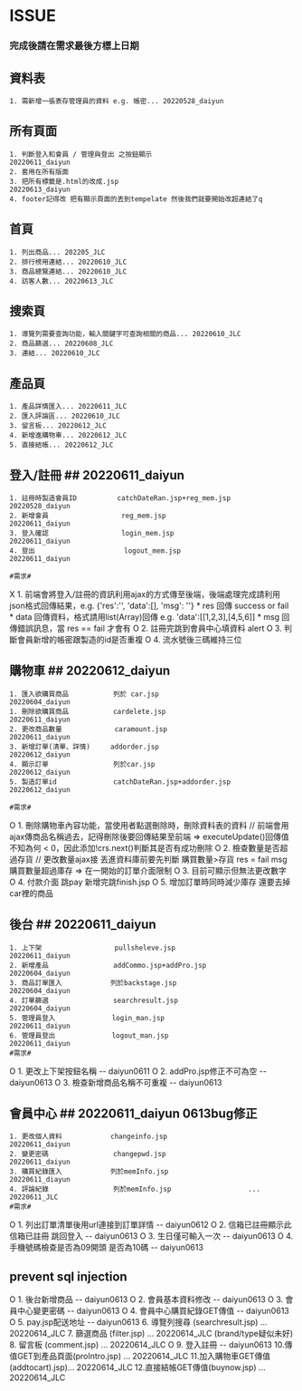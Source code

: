 # ISSUE #
### 完成後請在需求最後方標上日期 ###

## 資料表 ##
    1. 需新增一張表存管理員的資料 e.g. 帳密... 20220528_daiyun

## 所有頁面 ##
    1. 判斷登入和會員 / 管理與登出 之按鈕顯示                           20220611_daiyun
    2. 套用在所有版面                                                
    3. 把所有標籤是.html的改成.jsp                                     20220613_daiyun
    4. footer記得改 把有顯示頁面的丟到tempelate 然後我們就要開始改超連結了q
## 首頁 ##
    1. 列出商品... 202205_JLC
    2. 排行榜用連結... 20220610_JLC
    3. 商品總覽連結... 20220610_JLC
    4. 訪客人數... 20220613_JLC

## 搜索頁 ##
    1. 導覽列需要查詢功能，輸入關鍵字可查詢相關的商品... 20220610_JLC
    2. 商品篩選... 20220608_JLC
    3. 連結... 20220610_JLC

## 產品頁 ##
    1. 產品詳情匯入... 20220611_JLC
    2. 匯入評論區... 20220610_JLC
    3. 留言板... 20220612_JLC
    4. 新增進購物車... 20220612_JLC
    5. 直接結帳... 20220612_JLC

## 登入/註冊 ## 20220611_daiyun
    1. 註冊時製造會員ID          catchDateRan.jsp+reg_mem.jsp         20220528_daiyun
    2. 新增會員                  reg_mem.jsp                          20220611_daiyun
    3. 登入確認                  login_mem.jsp                        20220611_daiyun
    4. 登出                      logout_mem.jsp                      20220611_daiyun

    #需求#
  X 1. 前端會將登入/註冊的資訊利用ajax的方式傳至後端，後端處理完成請利用json格式回傳結果，e.g. {'res':'', 'data':[], 'msg': ''}
        * res 回傳 success or fail
        * data 回傳資料，格式請用list(Array)回傳 e.g. 'data':[[1,2,3],[4,5,6]]
        * msg 回傳錯誤訊息，當 res == fail 才會有
  O 2. 註冊完跳到會員中心填資料  alert
  O 3. 判斷會員新增的帳密跟製造的id是否重複
  O 4. 流水號後三碼維持三位
## 購物車 ## 20220612_daiyun
    1. 匯入欲購買商品           列於 car.jsp                          20220604_daiyun 
    1. 刪除欲購買商品           cardelete.jsp                        20220611_daiyun
    2. 更改商品數量             caramount.jsp                        20220611_daiyun
    3. 新增訂單(清單、詳情)     addorder.jsp                          20220612_daiyun
    4. 顯示訂單                列於car.jsp                           20220612_daiyun           
    5. 製造訂單id              catchDateRan.jsp+addorder.jsp         20220612_daiyun   

    #需求#
  O 1. 刪除購物車內容功能，當使用者點選刪除時，刪除資料表的資料 // 前端會用ajax傳商品名稱過去，記得刪除後要回傳結果至前端 
       => executeUpdate()回傳值不知為何 < 0，因此添加!crs.next()判斷其是否有成功刪除
  O 2. 檢查數量是否超過存貨 // 更改數量ajax接 丟進資料庫前要先判斷 購買數量>存貨 res = fail msg 購買數量超過庫存 
       => 在一開始的訂單介面限制
  O 3. 目前可顯示但無法更改數字  
  O 4. 付款介面 跳pay 新增完跳finish.jsp 
  O 5. 增加訂單時同時減少庫存 還要去掉car裡的商品 
## 後台 ##  20220611_daiyun
    1. 上下架                  pullsheleve.jsp                      20220611_daiyun
    2. 新增產品                addCommo.jsp+addPro.jsp              20220604_daiyun
    3. 商品訂單匯入            列於backstage.jsp                     20220604_daiyun
    4. 訂單篩選                searchresult.jsp                     20220604_daiyun
    5. 管理員登入              login_man.jsp                        20220611_daiyun
    6. 管理員登出              logout_man.jsp                       20220611_daiyun
    #需求#
  O 1. 更改上下架按鈕名稱 -- daiyun0611
  O 2. addPro.jsp修正不可為空 -- daiyun0613
  O 3. 檢查新增商品名稱不可重複 -- daiyun0613
## 會員中心 ## 20220611_daiyun 0613bug修正
    1. 更改個人資料            changeinfo.jsp                       20220611_daiyun
    2. 變更密碼                changepwd.jsp                        20220611_daiyun
    3. 購買紀錄匯入            列於memInfo.jsp                       20220611_diayun  
    4. 評論紀錄                列於memInfo.jsp                   ... 20220611_JLC
    #需求#
  O 1. 列出訂單清單後用url連接到訂單詳情 -- daiyun0612
  O 2. 信箱已註冊顯示此信箱已註冊 跳回登入 -- daiyun0613
  O 3. 生日僅可輸入一次                   -- daiyun0613
  O 4. 手機號碼檢查是否為09開頭 是否為10碼 -- daiyun0613
## prevent sql injection ##
  O 1. 後台新增商品                      -- daiyun0613
  O 2. 會員基本資料修改                   -- daiyun0613
  O 3. 會員中心變更密碼                   -- daiyun0613
  O 4. 會員中心購買紀錄GET傳值            -- daiyun0613
  O 5. pay.jsp配送地址                   -- daiyun0613
    6. 導覽列搜尋 (searchresult.jsp)   ... 20220614_JLC
    7. 篩選商品 (filter.jsp)           ... 20220614_JLC (brand/type疑似未好)
    8. 留言板 (comment.jsp)           ... 20220614_JLC
  O 9. 登入註冊                          -- daiyun0613
    10.傳值GET到產品頁面(proIntro.jsp) ... 20220614_JLC
    11.加入購物車GET傳值(addtocart).jsp)... 20220614_JLC
    12.直接結帳GET傳值(buynow.jsp)      ... 20220614_JLC
